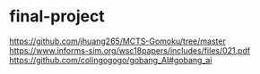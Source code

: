 # final-project


https://github.com/jhuang265/MCTS-Gomoku/tree/master
https://www.informs-sim.org/wsc18papers/includes/files/021.pdf
https://github.com/colingogogo/gobang_AI#gobang_ai
